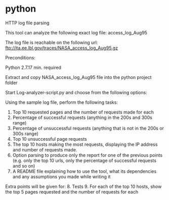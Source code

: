 # python
HTTP log file parsing

This tool can analyze the following exact log file: access_log_Aug95

The log file is reachable on the following url: ftp://ita.ee.lbl.gov/traces/NASA_access_log_Aug95.gz

Preconditions:

Python 2.7.17 min. required

Extract and copy NASA_access_log_Aug95 file into the python project folder

Start Log-analyzer-script.py and choose from the following options:

Using the sample log file, perform the following tasks:
1. Top 10 requested pages and the number of requests made for each
2. Percentage of successful requests (anything in the 200s and 300s range)
3. Percentage of unsuccessful requests (anything that is not in the 200s or 300s range)
4. Top 10 unsuccessful page requests
5. The top 10 hosts making the most requests, displaying the IP address and number of requests made.
6. Option parsing to produce only the report for one of the previous points (e.g. only the top 10 urls, only the percentage of successful requests and so on)
7. A README file explaining how to use the tool, what its dependencies and any assumptions you made while writing it

Extra points will be given for:
8. Tests
9. For each of the top 10 hosts, show the top 5 pages requested and the number of requests for each
